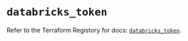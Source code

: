 # `databricks_token`

Refer to the Terraform Registory for docs: [`databricks_token`](https://registry.terraform.io/providers/databricks/databricks/1.24.1/docs/resources/token).
